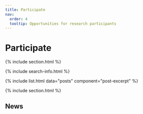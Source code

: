 ```yaml
---
title: Participate
nav:
  order: 4
  tooltip: Opportunities for research participants
---
```


# <i class="fas fa-feather-alt"></i>Participate

{% include section.html %}

{% include search-info.html %}

{% include list.html data="posts" component="post-excerpt" %}

{% include section.html %}

## News
